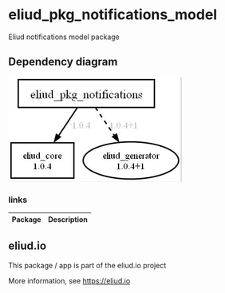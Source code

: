 # eliud_pkg_notifications_model

Eliud notifications model package

## Dependency diagram

![Dependency diagram](https://github.com/eliudio/eliud_pkg_notifications_model/raw/main/depends.jpg)

### links
|Package                                                                    |Description                                            |
|---------------------------------------------------------------------------|-------------------------------------------------------|

## eliud.io

This package / app is part of the eliud.io project

More information, see https://eliud.io
